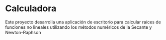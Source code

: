 # Calculadora
Este proyecto desarrolla una aplicación de escritorio para calcular raíces de funciones no lineales utilizando los métodos numéricos de la Secante y Newton-Raphson

